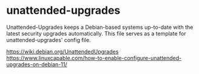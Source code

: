 # unattended-upgrades

Unattended-Upgrades keeps a Debian-based systems up-to-date with the latest security upgrades automatically. This file serves as a template for unattended-upgrades' config file. 

https://wiki.debian.org/UnattendedUpgrades 
https://www.linuxcapable.com/how-to-enable-configure-unattended-upgrades-on-debian-11/

